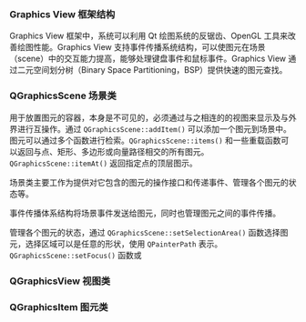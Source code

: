 ### Graphics View 框架结构

Graphics View 框架中，系统可以利用 Qt 绘图系统的反锯齿、OpenGL 工具来改善绘图性能。Graphics View 支持事件传播系统结构，可以使图元在场景（scene）中的交互能力提高，能够处理键盘事件和鼠标事件。Graphics View 通过二元空间划分树（Binary Space Partitioning，BSP）提供快速的图元查找。

### QGraphicsScene 场景类

用于放置图元的容器，本身是不可见的，必须通过与之相连的的视图来显示及与外界进行互操作。通过 `QGraphicsScene::addItem()` 可以添加一个图元到场景中。图元可以通过多个函数进行检索。`QGraphicsScene::items()` 和一些重载函数可以返回与点、矩形、多边形或向量路径相交的所有图元。`QGraphicsScene::itemAt()` 返回指定点的顶层图示。

场景类主要工作为提供对它包含的图元的操作接口和传递事件、管理各个图元的状态等。

事件传播体系结构将场景事件发送给图元，同时也管理图元之间的事件传播。

管理各个图元的状态，通过 `QGraphicsScene::setSelectionArea()` 函数选择图元，选择区域可以是任意的形状，使用 `QPainterPath` 表示。`QGraphicsScene::setFocus()` 函数或

### QGraphicsView 视图类



### QGraphicsItem 图元类



